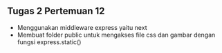 <h2>Tugas 2 Pertemuan 12</h2>
<ul>
<li>Menggunakan middleware express yaitu next</li>
<li>Membuat folder public untuk mengakses file css dan gambar dengan fungsi express.static()
</li>
</ul>